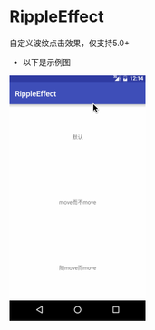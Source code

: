 # RippleEffect

自定义波纹点击效果，仅支持5.0+

* 以下是示例图

![](https://github.com/Qiang3570/RippleEffect/blob/master/sample.gif)
